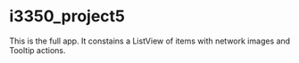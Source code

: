 # i3350_project5

This is the full app. 
It constains a ListView of items with network images and Tooltip actions.